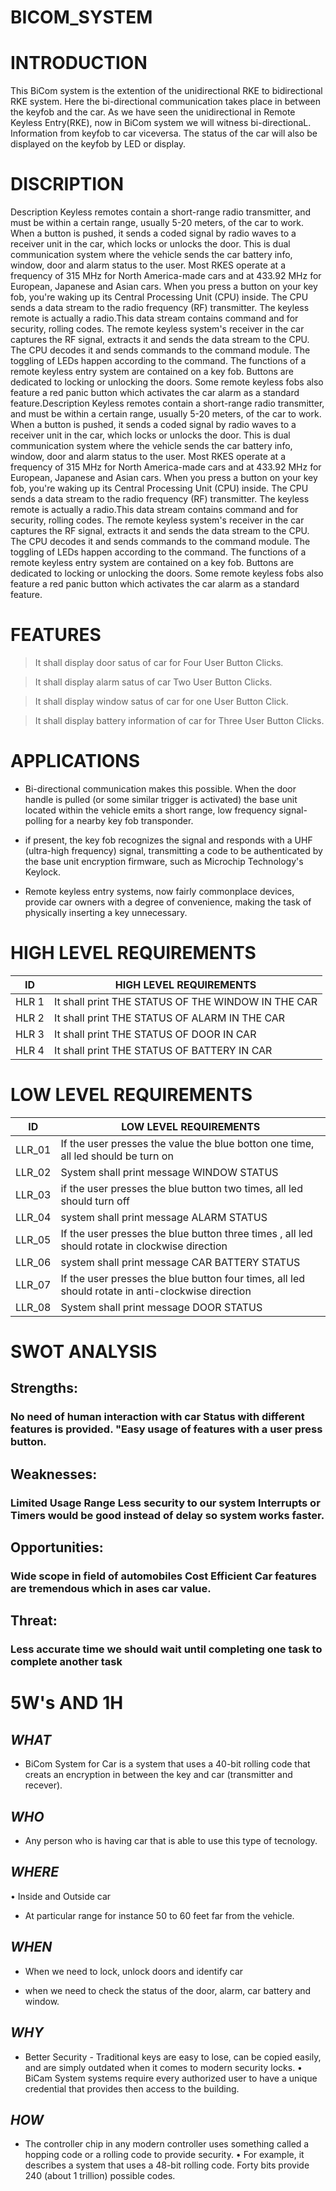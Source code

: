 # BICOM_SYSTEM


# INTRODUCTION 

This BiCom system is the extention of the unidirectional RKE to bidirectional RKE system. Here the bi-directional communication takes place in between the keyfob and the car. As we have seen the unidirectional in Remote Keyless Entry(RKE), now in BiCom system we will witness bi-directionaL. Information from keyfob to car viceversa. The status of the car will also be displayed on the keyfob by LED or display.

# DISCRIPTION

Description Keyless remotes contain a short-range radio transmitter, and must be within a certain range, usually 5-20 meters, of the car to work. When a button is pushed, it sends a coded signal by radio waves to a receiver unit in the car, which locks or unlocks the door. This is dual communication system where the vehicle sends the car battery info, window, door and alarm status to the user. Most RKES operate at a frequency of 315 MHz for North America-made cars and at 433.92 MHz for European, Japanese and Asian cars. When you press a button on your key fob, you're waking up its Central Processing Unit (CPU) inside. The CPU sends a data stream to the radio frequency (RF) transmitter. The keyless remote is actually a radio.This data stream contains command and for security, rolling codes. The remote keyless system's receiver in the car captures the RF signal, extracts it and sends the data stream to the CPU. The CPU decodes it and sends commands to the command module. The toggling of LEDs happen according to the command. The functions of a remote keyless entry system are contained on a key fob. Buttons are dedicated to locking or unlocking the doors. Some remote keyless fobs also feature a red panic button which activates the car alarm as a standard feature.Description Keyless remotes contain a short-range radio transmitter, and must be within a certain range, usually 5-20 meters, of the car to work. When a button is pushed, it sends a coded signal by radio waves to a receiver unit in the car, which locks or unlocks the door. This is dual communication system where the vehicle sends the car battery info, window, door and alarm status to the user. Most RKES operate at a frequency of 315 MHz for North America-made cars and at 433.92 MHz for European, Japanese and Asian cars. When you press a button on your key fob, you're waking up its Central Processing Unit (CPU) inside. The CPU sends a data stream to the radio frequency (RF) transmitter. The keyless remote is actually a radio.This data stream contains command and for security, rolling codes. The remote keyless system's receiver in the car captures the RF signal, extracts it and sends the data stream to the CPU. The CPU decodes it and sends commands to the command module. The toggling of LEDs happen according to the command. The functions of a remote keyless entry system are contained on a key fob. Buttons are dedicated to locking or unlocking the doors. Some remote keyless fobs also feature a red panic button which activates the car alarm as a standard feature.

# FEATURES

> It shall display door satus of car for Four User Button Clicks. 

> It shall display alarm satus of car Two User Button Clicks. 


> It shall display window satus of car for one User Button Click.


>  It shall display battery information of car for Three User Button Clicks.


# APPLICATIONS

* Bi-directional communication makes this possible. When the door handle is pulled (or some similar trigger is activated) the base unit located within the vehicle emits a short range, low frequency signal- polling for a nearby key fob transponder.

* if present, the key fob recognizes the signal and responds with a UHF (ultra-high frequency) signal, transmitting a code to be authenticated by the base unit encryption firmware, such as Microchip Technology's Keylock.

* Remote keyless entry systems, now fairly commonplace devices, provide car owners with a degree of convenience, making the task of physically inserting a key unnecessary.



# HIGH LEVEL REQUIREMENTS

| ID | HIGH LEVEL REQUIREMENTS |
| ---- | --------- |
| HLR 1 | It shall print THE STATUS OF THE WINDOW IN THE CAR |
| HLR 2 | It shall print THE STATUS OF ALARM IN THE CAR |
| HLR 3 | It shall print THE STATUS OF DOOR IN CAR |
| HLR 4 | It shall print THE STATUS OF BATTERY IN CAR |

# LOW LEVEL REQUIREMENTS 
| ID | LOW LEVEL REQUIREMENTS |
| ---- | --- |
| LLR_01 | If the user presses the value the blue botton one time, all led should be turn on |
| LLR_02 | System shall print message WINDOW STATUS |
| LLR_03 | if the user presses the blue button two times, all led should turn off |
| LLR_04 | system shall print message ALARM STATUS |
| LLR_05 | If the user presses the blue button three times , all led should rotate in clockwise direction |
| LLR_06 | system shall print message CAR BATTERY STATUS |
| LLR_07 | If the user presses the blue button four times, all led should rotate in anti-clockwise direction |
| LLR_08 | System shall print message DOOR STATUS |

# SWOT ANALYSIS 
## Strengths:

### No need of human interaction with car Status with different features is provided. "Easy usage of features with a user press button.

## Weaknesses:

### Limited Usage Range Less security to our system Interrupts or Timers would be good instead of delay so system works faster.

## Opportunities:

### Wide scope in field of automobiles Cost Efficient Car features are tremendous which in ases car value.

## Threat:

### Less accurate time we should wait until completing one task to complete another task

# 5W's AND 1H


## *WHAT*

* BiCom System for Car is a system that uses a 40-bit rolling code that creats an encryption in between the key and car (transmitter and recever).

## *WHO*

* Any person who is having car that is able to use this type of tecnology.

## *WHERE*

• Inside and Outside car

* At particular range for instance 50 to 60 feet far from the vehicle.

## *WHEN*

* When we need to lock, unlock doors and identify car

* when we need to check the status of the door, alarm, car battery and window.

## *WHY*

* Better Security - Traditional keys are easy to lose, can be copied easily, and are simply outdated when it comes to modern security locks. 
• BiCam System systems require every authorized user to have a unique credential that provides then access to the building.

## *HOW*

* The controller chip in any modern controller uses something called a hopping code or a rolling code to provide security. 
• For example, it describes a system that uses a 48-bit rolling code. Forty bits provide 240 (about 1 trillion) possible codes.





